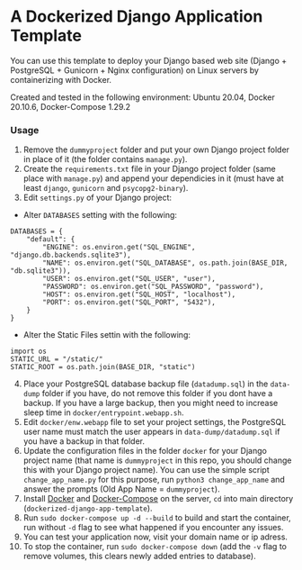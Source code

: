 # A Dockerized Django Application Template

You can use this template to deploy your Django based web site (Django + PostgreSQL + Gunicorn + Nginx configuration) on Linux servers by containerizing with Docker.

Created and tested in the following environment: Ubuntu 20.04, Docker 20.10.6, Docker-Compose 1.29.2

### Usage

1. Remove the `dummyproject` folder and put your own Django project folder in place of it (the folder contains `manage.py`).
2. Create the `requirements.txt` file in your Django project folder (same place with `manage.py`) and append your dependicies in it (must have at least `django`, `gunicorn` and `psycopg2-binary`).
3. Edit `settings.py` of your Django project:
  * Alter `DATABASES` setting with the following:
```
DATABASES = {
    "default": {
        "ENGINE": os.environ.get("SQL_ENGINE", "django.db.backends.sqlite3"),
        "NAME": os.environ.get("SQL_DATABASE", os.path.join(BASE_DIR, "db.sqlite3")),
        "USER": os.environ.get("SQL_USER", "user"),
        "PASSWORD": os.environ.get("SQL_PASSWORD", "password"),
        "HOST": os.environ.get("SQL_HOST", "localhost"),
        "PORT": os.environ.get("SQL_PORT", "5432"),
    }
}
```
  * Alter the Static Files settin with the following:
```
import os
STATIC_URL = "/static/"
STATIC_ROOT = os.path.join(BASE_DIR, "static")
```
4. Place your PostgreSQL database backup file (`datadump.sql`) in the `data-dump` folder if you have, do not remove this folder if you dont have a backup. If you have a large backup, then you might need to increase sleep time in `docker/entrypoint.webapp.sh`.
5. Edit `docker/enw.webapp` file to set your project settings, the PostgreSQL user name must match the user appears in `data-dump/datadump.sql` if you have a backup in that folder.
6. Update the configuration files in the folder `docker` for your Django project name (that name is `dummyproject` in this repo, you should change this with your Django project name). You can use the simple script `change_app_name.py` for this purpose, run `python3 change_app_name` and answer the prompts (Old App Name = `dummyproject`).
7. Install [Docker](https://docs.docker.com/engine/install/) and [Docker-Compose](https://docs.docker.com/compose/install/) on the server, `cd` into main directory (`dockerized-django-app-template`).
8. Run `sudo docker-compose up -d --build` to build and start the container, run without `-d` flag to see what happened if you encounter any issues.
9. You can test your application now, visit your domain name or ip adress.
9. To stop the container, run `sudo docker-compose down` (add the `-v` flag to remove volumes, this clears newly added entries to database).